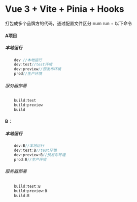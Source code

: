 # Vue 3 + Vite + Pinia + Hooks

打包成多个品牌方的代码，通过配置文件区分
num run + 以下命令
#### A项目
##### 本地运行
```js
    dev //本地运行
    dev:test//test环境
    dev:preview//预发布环境
    prod//生产环境
```
###### 服务器部署
```js
    build:test
    build:preview
    build
```
#### B：
##### 本地运行
```js
    dev:B//本地运行
    dev:test:B//test环境
    dev:preview:B//预发布环境
    prod:B//生产环境
```
###### 服务器部署
```js
    build:test:B
    build:preview:B
    build:B
```